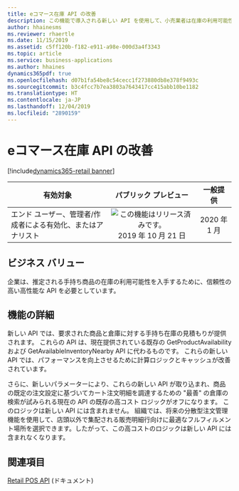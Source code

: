 ```yaml
---
title: eコマース在庫 API の改善
description: この機能で導入される新しい API を使用して、小売業者は在庫の利用可能性を見積もることができます。 これらの API によって提供される情報を eコマース アプリケーションで使用し、商品を出荷または店頭での集荷に使用できるかどうかを顧客に知らせることができます。 この目的のために以前提供されていた既存の API はパフォーマンスが良くなく、計算ロジックも最適ではありませんでした。
author: hhainesms
ms.reviewer: rhaertle
ms.date: 11/15/2019
ms.assetid: c5ff120b-f182-e911-a98e-000d3a4f3343
ms.topic: article
ms.service: business-applications
ms.author: hhaines
dynamics365pdf: true
ms.openlocfilehash: d07b1fa54be8c54cecc1f273880db8e378f9493c
ms.sourcegitcommit: b3c4fcc7b7ea3803a7643417cc415abb10be1182
ms.translationtype: HT
ms.contentlocale: ja-JP
ms.lasthandoff: 12/04/2019
ms.locfileid: "2890159"
---
```

# <a name="e-commerce-inventory-api-improvements"></a>eコマース在庫 API の改善
[!include[dynamics365-retail banner](../includes/dynamics365-retail.md)]

| 有効対象    |  パブリック プレビュー | 一般提供 | 
| ---------- | :----------: |:----------: |
|エンド ユーザー、管理者/作成者による有効化、またはアナリスト|![この機能はリリース済みです。](/dynamics365-release-plan/media/green-checkmark.png "この機能はリリース済みです。") 2019 年 10 月 21 日| 2020 年 1 月|


## <a name="business-value"></a>ビジネス バリュー
<!-- bv start -->
企業は、推定される手持ち商品の在庫の利用可能性を入手するために、信頼性の高い高性能な API を必要としています。
<!-- bv end -->



## <a name="feature-details"></a>機能の詳細
<!--feature detail start -->
新しい API では、要求された商品と倉庫に対する手持ち在庫の見積もりが提供されます。 これらの API は、現在提供されている既存の GetProductAvailability および GetAvailableInventoryNearby API に代わるものです。 これらの新しい API では、パフォーマンスを向上させるために計算ロジックとキャッシュが改善されています。

さらに、新しいパラメーターにより、これらの新しい API が取り込まれ、商品の既定の注文設定に基づいてカート注文明細を調達するための "最善" の倉庫の検索が試みられる現在の API の既存の高コスト ロジックがオフになります。 このロジックは新しい API には含まれません。 組織では、将来の分散型注文管理機能を使用して、店頭以外で集配される販売明細行向けに最適なフルフィルメント場所を選択できます。したがって、この高コストのロジックは新しい API には含まれなくなります。
<!--feature detail end -->










## <a name="see-also"></a>関連項目

[Retail POS API](https://docs.microsoft.com/dynamics365/retail/dev-itpro/pos-apis) (ドキュメント)
